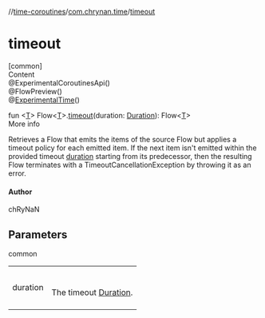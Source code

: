 //[time-coroutines](../../index.md)/[com.chrynan.time](index.md)/[timeout](timeout.md)



# timeout  
[common]  
Content  
@ExperimentalCoroutinesApi()  
@FlowPreview()  
@[ExperimentalTime](https://kotlinlang.org/api/latest/jvm/stdlib/kotlin.time/-experimental-time/index.html)()  
  
fun <[T](timeout.md)> Flow<[T](timeout.md)>.[timeout](timeout.md)(duration: [Duration](https://kotlinlang.org/api/latest/jvm/stdlib/kotlin.time/-duration/index.html)): Flow<[T](timeout.md)>  
More info  


Retrieves a Flow that emits the items of the source Flow but applies a timeout policy for each emitted item. If the next item isn't emitted within the provided timeout [duration](timeout.md) starting from its predecessor, then the resulting Flow terminates with a TimeoutCancellationException by throwing it as an error.



#### Author  


chRyNaN



## Parameters  
  
common  
  
| | |
|---|---|
| <a name="com.chrynan.time//timeout/kotlinx.coroutines.flow.Flow[TypeParam(bounds=[kotlin.Any?])]#kotlin.time.Duration/PointingToDeclaration/"></a>duration| <a name="com.chrynan.time//timeout/kotlinx.coroutines.flow.Flow[TypeParam(bounds=[kotlin.Any?])]#kotlin.time.Duration/PointingToDeclaration/"></a><br><br>The timeout [Duration](https://kotlinlang.org/api/latest/jvm/stdlib/kotlin.time/-duration/index.html).<br><br>|
  
  



